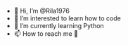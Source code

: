 - 👋 Hi, I’m @Rila1976
- 👀 I’m interested to learn how to code
- 🌱 I’m currently learning Python
- 📫 How to reach me 🤔

<!---
Rila1976/Rila1976 is a ✨ special ✨ repository because its `README.md` (this file) appears on your GitHub profile.
You can click the Preview link to take a look at your changes.
--->
